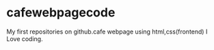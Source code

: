 # cafewebpagecode
My first repositories on github.cafe webpage using html,css(frontend)
I Love coding.

